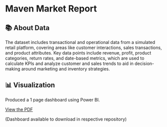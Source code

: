 # Maven Market Report

## 📚 About Data

The dataset includes transactional and operational data from a simulated retail platform, covering areas like customer interactions, sales transactions, and product attributes. Key data points include revenue, profit, product categories, return rates, and date-based metrics, which are used to calculate KPIs and analyze customer and sales trends to aid in decision-making around marketing and inventory strategies.

## 📊 Visualization

Produced a 1 page dashboard using Power BI.

[View the PDF](MavenMarket_Report.pdf)

(Dashboard available to download in respective repository)
